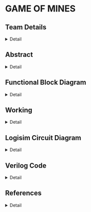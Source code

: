 # GAME OF MINES

<!-- First Section -->
## Team Details
<details> 
  <summary>Detail</summary>

  > Semester: 3rd Sem B. Tech. CSE

  > Section: S1
>   Team ID: S1_T-16

  > Member-1: G.Aravind, 231CS124, gurugubelliaravind.231cs124@nitk.edu.in

  > Member-2: K Sanjay Abhiroop, 231CS128, karumanchisanjay.231cs128@nitk.edu.in

  > Member-3:	Pranav Gujjar, 231CS143, pranavgujjar.231cs143@nitk.edu.in

</details>

<!-- Second Section -->
## Abstract
<details>
  
  <summary>Detail</summary>
  
  > 


## Motivation:

Our primary motivation for developing Game of Mines was to create a game which is fun and educational. During our search for such games, we looked at the classic games that entertained us in the past, and Minesweeper from Windows 7 got here to thoughts as an iconic recreation of logic, chance, and danger. We wanted to capture the same excitement and simplicity of Minesweeper even as exploring methods to decorate it with current hardware elements. So, we wanted to renovate the game into a hardware game.


## PROBLEM STATEMENT:

The Game of Mines is a modern take on the classic Minesweeper concept, a grid-based game that challenges players to find hidden gems while avoiding dangerous mines. The fun and simplicity of the game drives the game, it relies on chance, creating a happy balance of risk and reward. As digital gaming has evolved, many games like Minesweeper have remained popular due to their straightforward design and ability to engage players of all ages.

## FEATURES:

• Use a random number generator circuit i.e,Linear Feedback Shift Register (LFSR) to select random spots in which bombs will be placed.

• Then we will use D flip-flops to represent each of the spots.

• Then we will implement a multiplexer system to allow player to select spots and the output will decide whether the chosen spot is safe or not.

• Then a counter will be used to determine whether the user has given input to all the spots other than the ones with bombs.

• Demo evaluation: The objective is to design a circuit that randomly selects one of the spots as bomb and implement a system that allows the user to enter their choices of spots and check if the bomb is in that 
                   spot. The user loses if he selects a spot with the bomb or else the user will win if he chooses all the spots without the bomb.

</details>



## Functional Block Diagram
<details>
  
![Untitled design](https://github.com/user-attachments/assets/85f1f9ee-6fd4-40bd-ba26-bb3e7a09deec)
  <summary>Detail</summary>  


</details>

## Working

<details>

<summary>Detail</summary>

### Instructions to Use the Circuit:

• Click on reset before starting the game.

• Click on Set Bomb to set 1 bomb, the game can be played now. Repeat this process to set multiple bombs. The number of bombs will be displayed on the screen.

• After you set certain number of bombs, you can start opening the boxes.

• Enter the 4- bit input which is assigned to the corresponding box in column major order. Then click on the confirm button to lock in the answer.

• The Game Over output will be lit and all the bombs will be displayed if the user encounters a bomb or else, the person can keep giving the inputs.

• If the user enters all the inputs other than the bombs, Game Won output will be lit.

• Click on reset to restart the game.

## Working of Modules:

### Main Module:
This is the main module where we can play the game by following the steps written in Simulation. It involves the Output module which shows all the boxes, it’s state and final game winning or losing condition
![main](https://github.com/user-attachments/assets/5d873b13-d9e2-402c-af03-328cb3462bad)


### Random number generator: 
Generates a random number using linear feedback shift register (LFSR). It keeps on repeating numbers from 1 to 15 randomly and we will lock a number randomly by clicking on the Set Bomb button. The bit keeps shifting while the first bit is the XOR of last two digits.

### Score Counter Module:
It uses j-k flip flops where the output of one flip flop is given as clock for next flip flop and it increases when there is a change in input. The change in input is recorded by using d flip flop.
The counter can count from 0 to 15. It basically increments its value by 1 every time the user opens a box without a bomb. It is essential to know whether the user won or lost the game.

### Grid Module:
This records the placement of those bombs from random number generator using d - flip flops and records the number of bombs using counter.

### D-Flip Flop Module:
It takes in the input from the decoder, bomb placement module and game over condition. The output will be 1 if that box is opened or the game is finished and a bomb is present in that location. The other output will be 1 if the bomb is present in that box and the box is opened.

### Output Module:
This takes in the inputs and opens the box assigned with that number. The game over condition will be reached if any one of the boxes with bomb is opened. i.e., We use And gate to check if bomb is present and the box is opened. Game won condition is reached when (16 -number of bombs) boxes are opened. This number is obtained by subtracter and is kept track using counter.


### flowchart

![Untitled design](https://github.com/user-attachments/assets/85f1f9ee-6fd4-40bd-ba26-bb3e7a09deec)


</details>


## Logisim Circuit Diagram

<details>
  
#### Instructions to Use the Circuit:

• Click on reset before starting the game.

• Click on Set Bomb to set 1 bomb, the game can be played now. Repeat this process to set multiple bombs. The number of bombs will be displayed on the screen.

• After you set certain number of bombs, you can start opening the boxes.

• Enter the 4- bit input which is assigned to the corresponding box in column major order. Then click on the confirm button to lock in the answer.

• The Game Over output will be lit and all the bombs will be displayed if the user encounters a bomb or else, the person can keep giving the inputs.

• If the user enters all the inputs other than the bombs, Game Won output will be lit.

• Click on reset to restart the game.

### Main Module:
This is the main module where we can play the game by following the steps written in Simulation. It involves the Output module which shows all the boxes, it’s state and final game winning or losing condition
![main](https://github.com/user-attachments/assets/7e8a39bf-4eeb-4a2f-b14a-7d1de2094487)

### Random Number Generator:
![random number generator](https://github.com/user-attachments/assets/4b1b08b5-4a0c-48a8-8b2d-32a470ef46e0)

### Grid Module:
![Grids](https://github.com/user-attachments/assets/29c9076e-02c9-4b55-95c3-7acae7c9d50b)

### D-Flip Flop Module:
![d-flip-flop](https://github.com/user-attachments/assets/4da4167e-9b70-4bbe-a2f7-f4781b2a872b)

### Output Generator Module:
![output](https://github.com/user-attachments/assets/24f10f13-723f-45fb-bb13-24e575163ba7)



<summary>Detail</summary>
  
</details>

## Verilog Code

<details>
<summary>Detail</summary>

     module d_ff (
     input clk,         
     input d,            
     input reset,       
     output reg q        
    );

    always @(posedge clk or posedge reset) begin
        if (reset)
            q <= 0;    
        else
            q <= d;     
    end
    endmodule

    module rng (
     input clk,
     input reset,
     output reg [3:0] random_num
    );

        always @(posedge clk ) begin
            if (reset)
                random_num <= 4'b1001;  
            else
                random_num[0] <= random_num[3] ^ random_num[2];
                random_num[1] <= random_num[0]; 
                random_num[2] <= random_num[1];
                random_num[3] <= random_num[2];
            
        end
    endmodule

    module multi_bomb_placement (
     input wire clk,
     input wire reset,
     input wire [3:0] bomb_count,  
     output reg [15:0] bomb_grid   
    );
     reg [3:0] placed_bombs [0:15]; 
     reg [3:0] idx;                 
     integer i, j;

     reg [3:0] rand_idx;

    always @(posedge clk or posedge reset) begin
        if (reset) begin
            bomb_grid <= 16'b0;
            rand_idx <= 0;
            
            
            for (i = 0; i < 16; i = i + 1) begin
                placed_bombs[i] = 4'b1111; 
            end
            
            for (j = 0; j < bomb_count; j = j + 1) begin
                rand_idx = (rand_idx + j + 2) % 16;
                
              
                while (placed_bombs[rand_idx] != 4'b1111) begin
                    rand_idx = (rand_idx + 1) % 16; 
                end

                placed_bombs[rand_idx] = rand_idx; 
                bomb_grid[rand_idx] <= 1'b1; 
            end
        end
    end
    endmodule

    module decoder_4x16 (
     input [3:0] select,         
     output reg [15:0] out      
    );
    always @(*) begin
        out = 16'b0;
        out[select] = 1;       
    end
    endmodule

    module grid (
     input clk,
     input reset,
     input [15:0] bomb_grid,      
     output [15:0] bomb_status    
    );
     genvar i;
     generate
        for (i = 0; i < 16; i = i + 1) begin : grid
            d_ff dff (
                .clk(clk),
                .d(bomb_grid[i]),   
                .reset(reset),
                .q(bomb_status[i])  
            );
        end
     endgenerate
    endmodule

    module bomb_detector (
    input [15:0] bomb_status,    
    input [15:0] chosen_cell, 
    output reg game_over         
    );
    always @(*) begin
        game_over = 0;

        
        if (bomb_status & chosen_cell) begin
            game_over = 1;  
        end
    end
    endmodule

    module safe_counter (
     input clk,
     input reset,
     input safe_revealed,       
     output reg [3:0] count,     
     output win                  
    );
    always @(posedge clk or posedge reset) begin
        if (reset)
            count <= 0;
        else if (safe_revealed)
            count <= count + 1;
    end

    assign win = (count == 12); 
    endmodule


### Test bench File

    module game_of_mines_tb;
    reg clk;
    reg reset;
    reg [3:0] bomb_count;  
    wire [15:0] bomb_grid; 

   
    multi_bomb_placement uut (
        .clk(clk),
        .reset(reset),
        .bomb_count(bomb_count),
        .bomb_grid(bomb_grid)  
    );

   
    always #5 clk = ~clk; 

    initial begin
       
        clk = 0;
        reset = 1;
        bomb_count = 4; 
 
        #10 reset = 0;
        #10;
        display_bomb_status(bomb_grid);
            
        #100 $finish;
    end

   
    task display_bomb_status(input [15:0] grid);
        integer i;
        for (i = 0; i < 16; i = i + 1) begin
            if (grid[i] == 1'b1) begin
                $display("Bomb detected at (%0d, %0d)", i / 4, i % 4);
            end else begin
                $display("Safe cell is present at (%0d, %0d)", i / 4, i % 4);
            end
        end
    endtask
    endmodule
</details>

## References
<details>

  <summary>Detail</summary>
  
</details>
